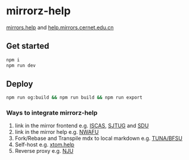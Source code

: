 # mirrorz-help

[mirrors.help](https://mirrors.help) and [help.mirrors.cernet.edu.cn](https://help.mirrors.cernet.edu.cn)

## Get started

```bash
npm i
npm run dev
```

## Deploy

```bash
npm run og:build && npm run build && npm run export
```

### Ways to integrate mirrorz-help

1. link in the mirror frontend
   e.g. [ISCAS](https://mirror.iscas.ac.cn), [SJTUG](https://mirrors.sjtug.sjtu.edu.cn/) and [SDU](https://mirrors.sdu.edu.cn/index.html#/mirror)
2. link in the mirror help
   e.g. [NWAFU](https://mirrors.nwafu.edu.cn/help/local-repository/debian/)
3. Fork/Rebase and Transpile mdx to local markdown
   e.g. [TUNA/BFSU](https://github.com/tuna/mirrorz-help/blob/tuna/custom/tuna/transpile.sh)
4. Self-host
   e.g. [xtom.help](https://github.com/xtomcom/xtom.help)
5. Reverse proxy
   e.g. [NJU](https://mirror.nju.edu.cn/)
